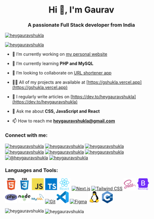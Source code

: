 <h1 align="center">Hi 👋, I'm Gaurav</h1>
<h3 align="center">A passionate Full Stack developer from India</h3>

<p align="left"> <a href="https://github.com/ryo-ma/github-profile-trophy"><img src="https://github-profile-trophy.vercel.app/?username=heygauravshukla" alt="heygauravshukla" /></a> </p>

<p align="left"> <a href="https://twitter.com/heygauravshukla" target="blank"><img src="https://img.shields.io/twitter/follow/heygauravshukla?logo=twitter&style=for-the-badge" alt="heygauravshukla" /></a> </p>

- 🔭 I’m currently working on [my personal website](https://github.com/heygauravshukla/personal-website-v2)

- 🌱 I’m currently learning **PHP and MySQL**

- 👯 I’m looking to collaborate on [URL shortener app](https://github.com/heygauravshukla/shortly-url-shortener)

- 👨‍💻 All of my projects are available at [https://gshukla.vercel.app](https://gshukla.vercel.app)

- 📝 I regularly write articles on [https://dev.to/heygauravshukla](https://dev.to/heygauravshukla)

- 💬 Ask me about **CSS, JavaScript and React**

- 📫 How to reach me **heygauravshukla@gmail.com**

<h3 align="left">Connect with me:</h3>
<p align="left">
<a href="https://codepen.io/heygauravshukla" target="blank"><img align="center" src="https://raw.githubusercontent.com/rahuldkjain/github-profile-readme-generator/master/src/images/icons/Social/codepen.svg" alt="heygauravshukla" height="30" width="40" /></a>
<a href="https://dev.to/heygauravshukla" target="blank"><img align="center" src="https://raw.githubusercontent.com/rahuldkjain/github-profile-readme-generator/master/src/images/icons/Social/devto.svg" alt="heygauravshukla" height="30" width="40" /></a>
<a href="https://twitter.com/heygauravshukla" target="blank"><img align="center" src="https://raw.githubusercontent.com/rahuldkjain/github-profile-readme-generator/master/src/images/icons/Social/twitter.svg" alt="heygauravshukla" height="30" width="40" /></a>
<a href="https://linkedin.com/in/heygauravshukla" target="blank"><img align="center" src="https://raw.githubusercontent.com/rahuldkjain/github-profile-readme-generator/master/src/images/icons/Social/linked-in-alt.svg" alt="heygauravshukla" height="30" width="40" /></a>
<a href="https://fb.com/heygauravshukla" target="blank"><img align="center" src="https://raw.githubusercontent.com/rahuldkjain/github-profile-readme-generator/master/src/images/icons/Social/facebook.svg" alt="heygauravshukla" height="30" width="40" /></a>
<a href="https://instagram.com/heygauravshukla" target="blank"><img align="center" src="https://raw.githubusercontent.com/rahuldkjain/github-profile-readme-generator/master/src/images/icons/Social/instagram.svg" alt="heygauravshukla" height="30" width="40" /></a>
<a href="https://medium.com/@heygauravshukla" target="blank"><img align="center" src="https://raw.githubusercontent.com/rahuldkjain/github-profile-readme-generator/master/src/images/icons/Social/medium.svg" alt="@heygauravshukla" height="30" width="40" /></a>
<a href="https://www.leetcode.com/heygauravshukla" target="blank"><img align="center" src="https://raw.githubusercontent.com/rahuldkjain/github-profile-readme-generator/master/src/images/icons/Social/leet-code.svg" alt="heygauravshukla" height="30" width="40" /></a>
</p>

<h3 align="left">Languages and Tools:</h3>
<p align="left">
  <!-- Frontend -->
  <a href="https://developer.mozilla.org/en-US/docs/Web/HTML" target="_blank"><img src="https://raw.githubusercontent.com/devicons/devicon/master/icons/html5/html5-original-wordmark.svg" alt="HTML5" width="40" height="40"/></a>
  <a href="https://developer.mozilla.org/en-US/docs/Web/CSS" target="_blank"><img src="https://raw.githubusercontent.com/devicons/devicon/master/icons/css3/css3-original-wordmark.svg" alt="CSS3" width="40" height="40"/></a>
  <a href="https://developer.mozilla.org/en-US/docs/Web/JavaScript" target="_blank"><img src="https://raw.githubusercontent.com/devicons/devicon/master/icons/javascript/javascript-original.svg" alt="JavaScript" width="40" height="40"/></a>
  <a href="https://www.typescriptlang.org/" target="_blank"><img src="https://raw.githubusercontent.com/devicons/devicon/master/icons/typescript/typescript-original.svg" alt="TypeScript" width="40" height="40"/></a>
  <a href="https://reactjs.org/" target="_blank"><img src="https://raw.githubusercontent.com/devicons/devicon/master/icons/react/react-original-wordmark.svg" alt="React" width="40" height="40"/></a>
  <a href="https://nextjs.org/" target="_blank"><img src="https://cdn.worldvectorlogo.com/logos/nextjs-2.svg" alt="Next.js" width="40" height="40"/></a>
  <a href="https://tailwindcss.com/" target="_blank"><img src="https://www.vectorlogo.zone/logos/tailwindcss/tailwindcss-icon.svg" alt="Tailwind CSS" width="40" height="40"/></a>
  <a href="https://sass-lang.com" target="_blank"><img src="https://raw.githubusercontent.com/devicons/devicon/master/icons/sass/sass-original.svg" alt="SASS" width="40" height="40"/></a>
  <a href="https://getbootstrap.com" target="_blank"><img src="https://raw.githubusercontent.com/devicons/devicon/master/icons/bootstrap/bootstrap-plain-wordmark.svg" alt="Bootstrap" width="40" height="40"/></a>
  <!-- Backend -->
  <a href="https://www.php.net" target="_blank"><img src="https://raw.githubusercontent.com/devicons/devicon/master/icons/php/php-original.svg" alt="PHP" width="40" height="40"/></a>
  <a href="https://nodejs.org" target="_blank"><img src="https://raw.githubusercontent.com/devicons/devicon/master/icons/nodejs/nodejs-original-wordmark.svg" alt="Node.js" width="40" height="40"/></a>
  <a href="https://www.mysql.com/" target="_blank"><img src="https://raw.githubusercontent.com/devicons/devicon/master/icons/mysql/mysql-original-wordmark.svg" alt="MySQL" width="40" height="40"/></a>
  <!-- Tools -->
  <a href="https://git-scm.com/" target="_blank"><img src="https://www.vectorlogo.zone/logos/git-scm/git-scm-icon.svg" alt="Git" width="40" height="40"/></a>
  <a href="https://code.visualstudio.com/" target="_blank"><img src="https://raw.githubusercontent.com/devicons/devicon/master/icons/vscode/vscode-original.svg" alt="VS Code" width="40" height="40"/></a>
  <a href="https://www.figma.com/" target="_blank"><img src="https://www.vectorlogo.zone/logos/figma/figma-icon.svg" alt="Figma" width="40" height="40"/></a>
  <!-- Other -->
  <a href="https://www.linux.org/" target="_blank"><img src="https://raw.githubusercontent.com/devicons/devicon/master/icons/linux/linux-original.svg" alt="Linux" width="40" height="40"/></a>
  <a href="https://www.w3schools.com/cpp/" target="_blank"><img src="https://raw.githubusercontent.com/devicons/devicon/master/icons/cplusplus/cplusplus-original.svg" alt="C++" width="40" height="40"/></a>
</p>

<p><img align="left" src="https://github-readme-stats.vercel.app/api/top-langs?username=heygauravshukla&show_icons=true&locale=en&layout=compact" alt="heygauravshukla" /></p>

<p>&nbsp;<img align="center" src="https://github-readme-stats.vercel.app/api?username=heygauravshukla&show_icons=true&locale=en" alt="heygauravshukla" /></p>
